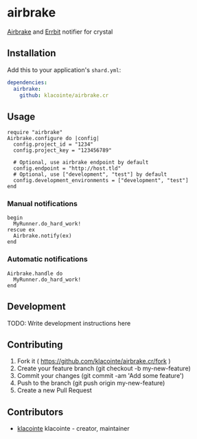 # airbrake

[Airbrake](https://airbrake.io/) and
[Errbit](https://github.com/errbit/errbit) notifier for crystal

## Installation

Add this to your application's `shard.yml`:

```yaml
dependencies:
  airbrake:
    github: klacointe/airbrake.cr
```

## Usage

```crystal
require "airbrake"
Airbrake.configure do |config|
  config.project_id = "1234"
  config.project_key = "123456789"

  # Optional, use airbrake endpoint by default
  config.endpoint = "http://host.tld"
  # Optional, use ["development", "test"] by default
  config.development_environments = ["development", "test"]
end
```

### Manual notifications

```crystal
begin
  MyRunner.do_hard_work!
rescue ex
  Airbrake.notify(ex)
end
```

### Automatic notifications

```crystal
Airbrake.handle do
  MyRunner.do_hard_work!
end
```


## Development

TODO: Write development instructions here

## Contributing

1. Fork it ( https://github.com/klacointe/airbrake.cr/fork )
2. Create your feature branch (git checkout -b my-new-feature)
3. Commit your changes (git commit -am 'Add some feature')
4. Push to the branch (git push origin my-new-feature)
5. Create a new Pull Request

## Contributors

- [klacointe](https://github.com/klacointe) klacointe - creator, maintainer
